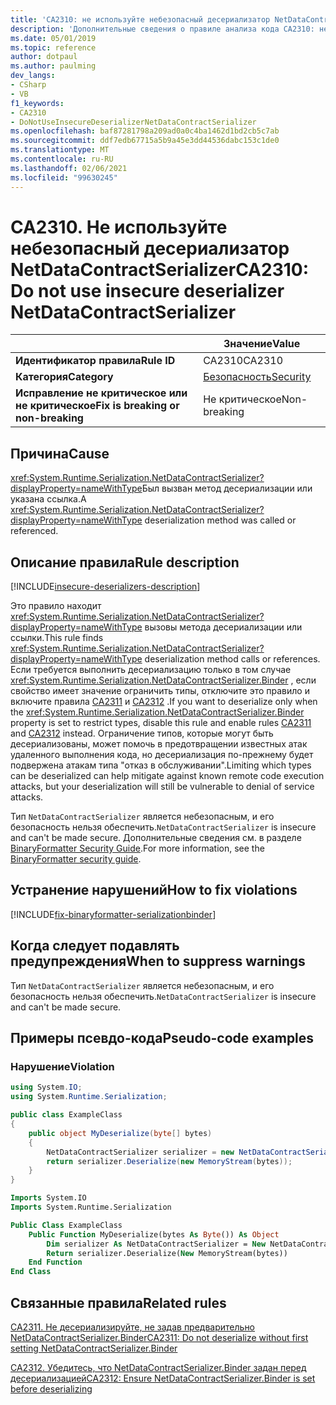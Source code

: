 ```yaml
---
title: 'CA2310: не используйте небезопасный десериализатор NetDataContractSerializer (анализ кода)'
description: 'Дополнительные сведения о правиле анализа кода CA2310: не используйте небезопасный десериализатор NetDataContractSerializer'
ms.date: 05/01/2019
ms.topic: reference
author: dotpaul
ms.author: paulming
dev_langs:
- CSharp
- VB
f1_keywords:
- CA2310
- DoNotUseInsecureDeserializerNetDataContractSerializer
ms.openlocfilehash: baf87281798a209ad0a0c4ba1462d1bd2cb5c7ab
ms.sourcegitcommit: ddf7edb67715a5b9a45e3dd44536dabc153c1de0
ms.translationtype: MT
ms.contentlocale: ru-RU
ms.lasthandoff: 02/06/2021
ms.locfileid: "99630245"
---
```

# <a name="ca2310-do-not-use-insecure-deserializer-netdatacontractserializer"></a><span data-ttu-id="4f286-103">CA2310. Не используйте небезопасный десериализатор NetDataContractSerializer</span><span class="sxs-lookup"><span data-stu-id="4f286-103">CA2310: Do not use insecure deserializer NetDataContractSerializer</span></span>

| | <span data-ttu-id="4f286-104">Значение</span><span class="sxs-lookup"><span data-stu-id="4f286-104">Value</span></span> |
|-|-|
| <span data-ttu-id="4f286-105">**Идентификатор правила**</span><span class="sxs-lookup"><span data-stu-id="4f286-105">**Rule ID**</span></span> |<span data-ttu-id="4f286-106">CA2310</span><span class="sxs-lookup"><span data-stu-id="4f286-106">CA2310</span></span>|
| <span data-ttu-id="4f286-107">**Категория**</span><span class="sxs-lookup"><span data-stu-id="4f286-107">**Category**</span></span> |[<span data-ttu-id="4f286-108">Безопасность</span><span class="sxs-lookup"><span data-stu-id="4f286-108">Security</span></span>](security-warnings.md)|
| <span data-ttu-id="4f286-109">**Исправление не критическое или не критическое**</span><span class="sxs-lookup"><span data-stu-id="4f286-109">**Fix is breaking or non-breaking**</span></span> |<span data-ttu-id="4f286-110">Не критическое</span><span class="sxs-lookup"><span data-stu-id="4f286-110">Non-breaking</span></span>|

## <a name="cause"></a><span data-ttu-id="4f286-111">Причина</span><span class="sxs-lookup"><span data-stu-id="4f286-111">Cause</span></span>

<span data-ttu-id="4f286-112"><xref:System.Runtime.Serialization.NetDataContractSerializer?displayProperty=nameWithType>Был вызван метод десериализации или указана ссылка.</span><span class="sxs-lookup"><span data-stu-id="4f286-112">A <xref:System.Runtime.Serialization.NetDataContractSerializer?displayProperty=nameWithType> deserialization method was called or referenced.</span></span>

## <a name="rule-description"></a><span data-ttu-id="4f286-113">Описание правила</span><span class="sxs-lookup"><span data-stu-id="4f286-113">Rule description</span></span>

[!INCLUDE[insecure-deserializers-description](~/includes/code-analysis/insecure-deserializers-description.md)]

<span data-ttu-id="4f286-114">Это правило находит <xref:System.Runtime.Serialization.NetDataContractSerializer?displayProperty=nameWithType> вызовы метода десериализации или ссылки.</span><span class="sxs-lookup"><span data-stu-id="4f286-114">This rule finds <xref:System.Runtime.Serialization.NetDataContractSerializer?displayProperty=nameWithType> deserialization method calls or references.</span></span> <span data-ttu-id="4f286-115">Если требуется выполнить десериализацию только в том случае <xref:System.Runtime.Serialization.NetDataContractSerializer.Binder> , если свойство имеет значение ограничить типы, отключите это правило и включите правила [CA2311](ca2311.md) и [CA2312](ca2312.md) .</span><span class="sxs-lookup"><span data-stu-id="4f286-115">If you want to deserialize only when the <xref:System.Runtime.Serialization.NetDataContractSerializer.Binder> property is set to restrict types, disable this rule and enable rules [CA2311](ca2311.md) and [CA2312](ca2312.md) instead.</span></span> <span data-ttu-id="4f286-116">Ограничение типов, которые могут быть десериализованы, может помочь в предотвращении известных атак удаленного выполнения кода, но десериализация по-прежнему будет подвержена атакам типа "отказ в обслуживании".</span><span class="sxs-lookup"><span data-stu-id="4f286-116">Limiting which types can be deserialized can help mitigate against known remote code execution attacks, but your deserialization will still be vulnerable to denial of service attacks.</span></span>

<span data-ttu-id="4f286-117">Тип `NetDataContractSerializer` является небезопасным, и его безопасность нельзя обеспечить.</span><span class="sxs-lookup"><span data-stu-id="4f286-117">`NetDataContractSerializer` is insecure and can't be made secure.</span></span> <span data-ttu-id="4f286-118">Дополнительные сведения см. в разделе [BinaryFormatter Security Guide](../../../standard/serialization/binaryformatter-security-guide.md).</span><span class="sxs-lookup"><span data-stu-id="4f286-118">For more information, see the [BinaryFormatter security guide](../../../standard/serialization/binaryformatter-security-guide.md).</span></span>

## <a name="how-to-fix-violations"></a><span data-ttu-id="4f286-119">Устранение нарушений</span><span class="sxs-lookup"><span data-stu-id="4f286-119">How to fix violations</span></span>

[!INCLUDE[fix-binaryformatter-serializationbinder](~/includes/code-analysis/fix-binaryformatter-serializationbinder.md)]

## <a name="when-to-suppress-warnings"></a><span data-ttu-id="4f286-120">Когда следует подавлять предупреждения</span><span class="sxs-lookup"><span data-stu-id="4f286-120">When to suppress warnings</span></span>

<span data-ttu-id="4f286-121">Тип `NetDataContractSerializer` является небезопасным, и его безопасность нельзя обеспечить.</span><span class="sxs-lookup"><span data-stu-id="4f286-121">`NetDataContractSerializer` is insecure and can't be made secure.</span></span>

## <a name="pseudo-code-examples"></a><span data-ttu-id="4f286-122">Примеры псевдо-кода</span><span class="sxs-lookup"><span data-stu-id="4f286-122">Pseudo-code examples</span></span>

### <a name="violation"></a><span data-ttu-id="4f286-123">Нарушение</span><span class="sxs-lookup"><span data-stu-id="4f286-123">Violation</span></span>

```csharp
using System.IO;
using System.Runtime.Serialization;

public class ExampleClass
{
    public object MyDeserialize(byte[] bytes)
    {
        NetDataContractSerializer serializer = new NetDataContractSerializer();
        return serializer.Deserialize(new MemoryStream(bytes));
    }
}
```

```vb
Imports System.IO
Imports System.Runtime.Serialization

Public Class ExampleClass
    Public Function MyDeserialize(bytes As Byte()) As Object
        Dim serializer As NetDataContractSerializer = New NetDataContractSerializer()
        Return serializer.Deserialize(New MemoryStream(bytes))
    End Function
End Class
```

## <a name="related-rules"></a><span data-ttu-id="4f286-124">Связанные правила</span><span class="sxs-lookup"><span data-stu-id="4f286-124">Related rules</span></span>

[<span data-ttu-id="4f286-125">CA2311. Не десериализируйте, не задав предварительно NetDataContractSerializer.Binder</span><span class="sxs-lookup"><span data-stu-id="4f286-125">CA2311: Do not deserialize without first setting NetDataContractSerializer.Binder</span></span>](ca2311.md)

[<span data-ttu-id="4f286-126">CA2312. Убедитесь, что NetDataContractSerializer.Binder задан перед десериализацией</span><span class="sxs-lookup"><span data-stu-id="4f286-126">CA2312: Ensure NetDataContractSerializer.Binder is set before deserializing</span></span>](ca2312.md)
